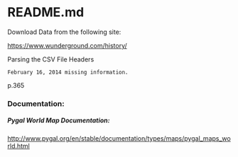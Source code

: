 # README.md

Download Data from the following site:

https://www.wunderground.com/history/

Parsing the CSV File Headers

<!-- Run high_lows_two.py in Python -->
	February 16, 2014 missing information. 
p.365



### Documentation:

##### Pygal World Map Documentation:
http://www.pygal.org/en/stable/documentation/types/maps/pygal_maps_world.html


